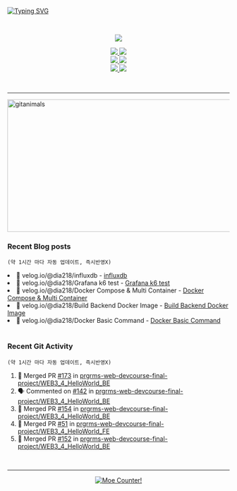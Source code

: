 <!-- Readme Typing SVG -->
<a href="https://git.io/typing-svg"><img src="https://readme-typing-svg.demolab.com?font=Comic+Neue&size=50&duration=2000&pause=300&color=FFDD76&background=000920&center=true&vCenter=true&width=1080&height=100&lines=Hello%2C+I'm+Dia!;.++.++.+++%7C%E1%B4%97%E2%80%A2..)%EF%BE%89%E2%81%BE%E2%81%BE;I+decorated+my+github+profile.;%E3%83%BE(%3E%CF%89%3C%E2%97%8B)+;I+hope+you+have+a+wonderful+day!!;%E0%B9%91(%E0%B9%91%CB%83%CC%B5%E1%B4%97%CB%82%CC%B5)%D9%88%E2%99%A1;%E0%B9%91%E2%9D%A4%E2%80%BF%E2%9D%A4%E0%B9%91+%E0%B9%91%E2%9D%A4%E2%80%BF%E2%9D%A4%E0%B9%91+%E0%B9%91%E2%9D%A4%E2%80%BF%E2%9D%A4%E0%B9%91+%E0%B9%91%E2%9D%A4%E2%80%BF%E2%9D%A4%E0%B9%91" alt="Typing SVG" /></a>

<br>

<!-- GitHub Readme Stats -->
<!-- 깃허브 통계 -->
<p align="center">
  <a href="https://github-readme-stats.vercel.app">
    <img src="https://github-readme-stats.vercel.app/api?username=Dia218&count_private=true&include_all_commits=true&show_icons=true&rank_icon=github&title_color=ffcc00&text_color=0088ff&icon_color=c792ea&bg_color=1a2540&hide_border=false&show=reviews,prs_merged&hide=contribs" />
  </a>
</p>

<!-- 깃허브 저장소 핀 -->
<p align="center">
  <a href="https://github.com/prgrms-web-devcourse-final-project/WEB3_4_HelloWorld_BE">
      <img src="https://github-readme-stats.vercel.app/api/pin/?username=prgrms-web-devcourse-final-project&repo=WEB3_4_HelloWorld_BE&show_owner=false&title_color=d7b1f0&text_color=38f8ff&icon_color=ffcc00&bg_color=1a2540&hide_border=false" />
  </a>
  <a href="https://github.com/prgrms-web-devcourse-final-project/WEB3_4_HelloWorld_FE">
      <img src="https://github-readme-stats.vercel.app/api/pin/?username=prgrms-web-devcourse-final-project&repo=WEB3_4_HelloWorld_FE&show_owner=false&title_color=d7b1f0&text_color=38f8ff&icon_color=ffcc00&bg_color=1a2540&hide_border=false" />
  </a>
  <br>
  <a href="https://github.com/dia218/webty-backend-kotlin">
    <img src="https://github-readme-stats.vercel.app/api/pin/?username=Dia218&repo=webty-backend-kotlin&show_owner=false&title_color=d7b1f0&text_color=38f8ff&icon_color=ffcc00&bg_color=1a2540&hide_border=false" />
  </a>
  <a href="https://github.com/dia218/webty-frontend-next">
    <img src="https://github-readme-stats.vercel.app/api/pin/?username=Dia218&repo=webty-frontend-next&show_owner=false&title_color=d7b1f0&text_color=38f8ff&icon_color=ffcc00&bg_color=1a2540&hide_border=false" />
  </a>
  <br>
  <a href="https://github.com/dia218/coffeebeanery-website-backend-spring">
    <img src="https://github-readme-stats.vercel.app/api/pin/?username=Dia218&repo=coffeebeanery-website-backend-spring&show_owner=false&title_color=d7b1f0&text_color=38f8ff&icon_color=ffcc00&bg_color=1a2540&hide_border=false" />
  </a>
  <a href="https://github.com/dia218/coffeebeanery-website-front-next">
    <img src="https://github-readme-stats.vercel.app/api/pin/?username=Dia218&repo=coffeebeanery-website-front-next&show_owner=false&title_color=d7b1f0&text_color=38f8ff&icon_color=ffcc00&bg_color=1a2540&hide_border=false" />
  </a>
</p>  

<br>
<hr>

<!-- gitanimals -->
<a href="https://www.gitanimals.org/en_US/guild/detail/672684621890333195">
      <img
        src="https://render.gitanimals.org/guilds/672684621890333195/draw"
        width="600"
        height="300"
        alt="gitanimals"
      />
</a>

<br>

### Recent Blog posts
`(약 1시간 마다 자동 업데이트, 즉시반영X)`

<!-- BLOG-POST-LIST:START --><li>💫 velog.io/@dia218/influxdb - <a href="https://velog.io/@dia218/influxdb">influxdb</a></li>
<li>💫 velog.io/@dia218/Grafana k6 test - <a href="https://velog.io/@dia218/Grafana-k6-test">Grafana k6 test</a></li>
<li>💫 velog.io/@dia218/Docker Compose &amp; Multi Container - <a href="https://velog.io/@dia218/Docker-Compose-Multi-Container">Docker Compose &amp; Multi Container</a></li>
<li>💫 velog.io/@dia218/Build Backend Docker Image - <a href="https://velog.io/@dia218/Build-Backend-Docker-Image">Build Backend Docker Image</a></li>
<li>💫 velog.io/@dia218/Docker Basic Command - <a href="https://velog.io/@dia218/Docker-Basic-Command">Docker Basic Command</a></li>
<!-- BLOG-POST-LIST:END -->

<br>

### Recent Git Activity
`(약 1시간 마다 자동 업데이트, 즉시반영X)`

<!--START_SECTION:activity-->
1. 🎉 Merged PR [#173](https://github.com/prgrms-web-devcourse-final-project/WEB3_4_HelloWorld_BE/pull/173) in [prgrms-web-devcourse-final-project/WEB3_4_HelloWorld_BE](https://github.com/prgrms-web-devcourse-final-project/WEB3_4_HelloWorld_BE)
2. 🗣 Commented on [#142](https://github.com/prgrms-web-devcourse-final-project/WEB3_4_HelloWorld_BE/pull/142#issuecomment-2793734773) in [prgrms-web-devcourse-final-project/WEB3_4_HelloWorld_BE](https://github.com/prgrms-web-devcourse-final-project/WEB3_4_HelloWorld_BE)
3. 🎉 Merged PR [#154](https://github.com/prgrms-web-devcourse-final-project/WEB3_4_HelloWorld_BE/pull/154) in [prgrms-web-devcourse-final-project/WEB3_4_HelloWorld_BE](https://github.com/prgrms-web-devcourse-final-project/WEB3_4_HelloWorld_BE)
4. 🎉 Merged PR [#51](https://github.com/prgrms-web-devcourse-final-project/WEB3_4_HelloWorld_FE/pull/51) in [prgrms-web-devcourse-final-project/WEB3_4_HelloWorld_FE](https://github.com/prgrms-web-devcourse-final-project/WEB3_4_HelloWorld_FE)
5. 🎉 Merged PR [#152](https://github.com/prgrms-web-devcourse-final-project/WEB3_4_HelloWorld_BE/pull/152) in [prgrms-web-devcourse-final-project/WEB3_4_HelloWorld_BE](https://github.com/prgrms-web-devcourse-final-project/WEB3_4_HelloWorld_BE)
<!--END_SECTION:activity-->

<br>

---

<!-- Moe Counter -->
<p align="center">
  <a href="https://count.getloli.com" target="_blank">
    <img alt="Moe Counter!" src="https://count.getloli.com/@dia_page_counter?name=dia_page_counter&theme=booru-yuyuyui&padding=4&offset=0&align=top&scale=1&pixelated=1&darkmode=auto">
  </a>
</p>
